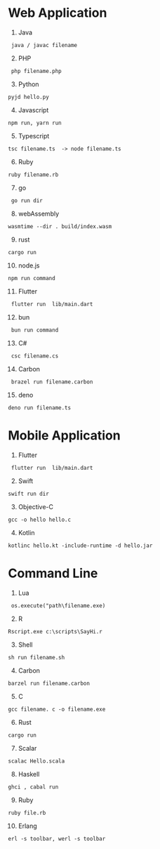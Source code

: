 #
# Web Application
1. Java

``` java / javac filename```

2. PHP

``` php filename.php```

3. Python

``` pyjd hello.py ```

4. Javascript

``` npm run, yarn run ```

5. Typescript

``` tsc filename.ts  -> node filename.ts ```

6. Ruby

``` ruby filename.rb ```

7. go

``` go run dir```

8. webAssembly

```wasmtime --dir . build/index.wasm```

9. rust

```cargo run ```

10. node.js

``` npm run command ```

11. Flutter

``` flutter run  lib/main.dart```

12. bun

``` bun run command```

13. C#

``` csc filename.cs```

14. Carbon

``` brazel run filename.carbon```

15. deno

```deno run filename.ts```
#
# Mobile Application
1. Flutter

``` flutter run  lib/main.dart```

2. Swift

``` swift run dir ```

3. Objective-C

``` gcc -o hello hello.c ```

4. Kotlin

``` kotlinc hello.kt -include-runtime -d hello.jar ```
#
# Command Line
1. Lua

``` os.execute("path\filename.exe)```

2. R

``` Rscript.exe c:\scripts\SayHi.r ```

3. Shell

``` sh run filename.sh ```

4. Carbon

``` barzel run filename.carbon ```

5. C

```gcc filename. c -o filename.exe```

6. Rust

```cargo run```

7. Scalar

```scalac Hello.scala```

8. Haskell

```ghci , cabal run```

9. Ruby

``` ruby file.rb ```

10. Erlang 

```erl -s toolbar, werl -s toolbar```